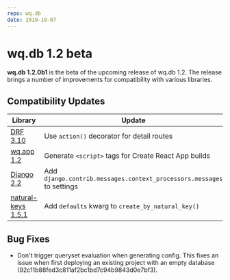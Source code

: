 ```yaml
---
repo: wq.db
date: 2019-10-07
---
```


# wq.db 1.2 beta

**wq.db 1.2.0b1** is the beta of the upcoming release of wq.db 1.2.  The release brings a number of improvements for compatibility with various libraries.

## Compatibility Updates

Library | Update | Reference
--|--|--
[DRF 3.10](https://www.django-rest-framework.org/community/release-notes/#310x-series) | Use `action()` decorator for detail routes | #77
[wq.app 1.2](./wq.app-1.2.0b1.md) | Generate `<script>` tags for Create React App builds |  wq/wq#44
[Django 2.2](https://docs.djangoproject.com/en/2.2/releases/2.2/) | Add `django.contrib.messages.context_processors.messages` to settings | ee63ec0
[natural-keys 1.5.1](./django-natural-keys-1.5.1.md)| Add `defaults` kwarg to `create_by_natural_key()` | 86dd959

## Bug Fixes
 * Don't trigger queryset evaluation when generating config.  This fixes an issue when first deploying an existing project with an empty database (92c11b88fed3c811af2bc1bd7c94b9843d0e7bf3).